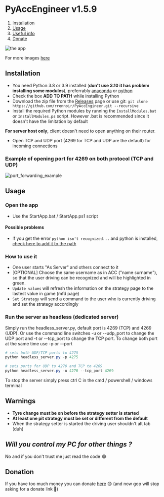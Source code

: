 # PyAccEngineer v1.5.9

1. [Installation](#installation)
2. [Usage](#usage)
3. [Useful info](#warnings)
4. [Donate](#donation)

![the app](https://i.imgur.com/lCR0e42.png)

For more images [here](https://imgur.com/a/ZlYYni5)

## Installation

- You need Python 3.8 or 3.9 installed (**don't use 3.10 it has problem installing some modules**), preferrably [anaconda](https://www.anaconda.com/products/individual) or [python](https://www.python.org/downloads/)
- Check the box **ADD TO PATH** while installing Python
- Download the zip file from the [Releases](https://github.com/rrennoir/PyAccEngineer/releases) page or use git: `git clone https://github.com/rrennoir/PyAccEngineer.git --recursive`
- Install the required Python modules by running the `InstallModules.bat` or `InstallModules.ps` script. However .bat is recommended since it doesn't have the limitation by default

**For server host only**, client doesn't need to open anything on their router.
- Open TCP and UDP port (4269 for TCP and UDP are the default) for incoming connections

### Example of opening port for 4269 on both protocol (TCP and UDP)

![port_forwarding_example](https://user-images.githubusercontent.com/32205591/145807682-943e091b-3cd3-4818-b71d-825ce2d52b37.png)

## Usage

### Open the app

- Use the StartApp.bat / StartApp.ps1 script 

#### Possible problems

- If you get the error `python isn't recognized...` and python is installed, [check here to add it to the path](https://www.educative.io/edpresso/how-to-add-python-to-path-variable-in-windows)

### How to use it

- One user starts "As Server" and others connect to it
- [OPTIONAL] Choose the same username as in ACC ("name surname"), so that the user driving can be recognized and will be highlighted in green.
- `Update values` will refresh the information on the strategy page to the lastest value in game (mfd page)
- `Set Strategy` will send a command to the user who is currently driving and set the strategy accordingly

### Run the server as headless (dedicated server)

Simply run the headless_server.py, default port is 4269 (TCP) and 4269 (UDP). Or use the command line switches -u or --udp_port to change the UDP port and -t or --tcp_port to change the TCP port. To change both port at the same time use -p or --port

```powershell
# sets both UDP/TCP ports to 4275
python headless_server.py -p 4275
```

```powershell
# sets ports for UDP to 4270 and TCP to 4269
python headless_server.py -u 4270 --tcp_port 4269
```

To stop the server simply press ctrl C in the cmd / powershell / windows terminal

## **Warnings**

- **Tyre change must be on before the strategy setter is started**
- **At least one pit strategy must be set or different from the default**
- When the strategy setter is started the driving user shouldn't alt tab (duh)

## ***Will you control my PC for other things ?***

No and if you don't trust me just read the code 😂

## Donation

If you have too much money you can donate [here](https://www.paypal.com/donate?hosted_button_id=H8LHDCTB7R2KC) 😊
(and now gop will stop asking for a donate link 🐒)
